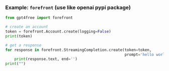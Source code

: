 ### Example: `forefront` (use like openai pypi package) <a name="example-forefront"></a>

```python
from gpt4free import forefront

# create an account
token = forefront.Account.create(logging=False)
print(token)

# get a response
for response in forefront.StreamingCompletion.create(token=token,
                                                     prompt='hello world', model='gpt-4'):
    print(response.text, end='')
print("")
```